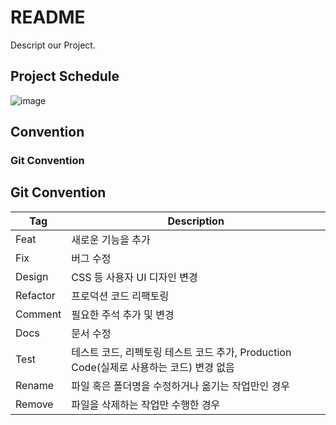# README
Descript our Project.

## Project Schedule
![image](https://user-images.githubusercontent.com/33599065/234433488-948b61fa-2bb8-4841-aaef-c951c62d10fe.png)


## Convention

### Git Convention
## Git Convention

| Tag      | Description                                                                             |
| -------- | --------------------------------------------------------------------------------------- |
| Feat     | 새로운 기능을 추가                                                                      |
| Fix      | 버그 수정                                                                               |
| Design   | CSS 등 사용자 UI 디자인 변경                                                            |
| Refactor | 프로덕션 코드 리팩토링                                                                  |
| Comment  | 필요한 주석 추가 및 변경                                                                |
| Docs     | 문서 수정                                                                               |
| Test     | 테스트 코드, 리펙토링 테스트 코드 추가, Production Code(실제로 사용하는 코드) 변경 없음 |
| Rename   | 파일 혹은 폴더명을 수정하거나 옮기는 작업만인 경우                                      |
| Remove   | 파일을 삭제하는 작업만 수행한 경우                                                      |
